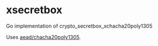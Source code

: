 # xsecretbox

Go implementation of crypto_secretbox_xchacha20poly1305

Uses [aead/chacha20poly1305](https://github.com/aead/chacha20poly1305).

